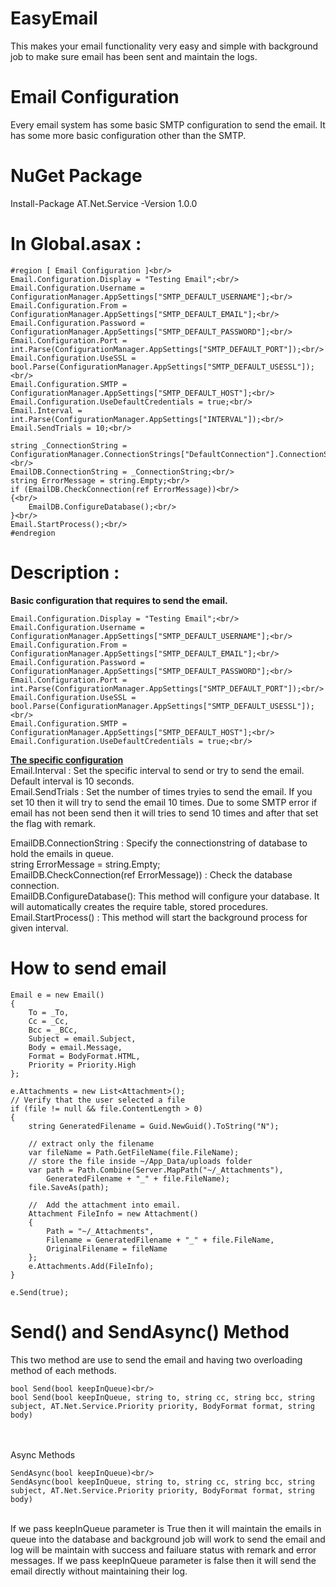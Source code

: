 # EasyEmail
This makes your email functionality very easy and simple with background job to make sure email has been sent and maintain the logs.

# Email Configuration
Every email system has some basic SMTP configuration to send the email. It has some more basic configuration other than the SMTP.

# NuGet Package
Install-Package AT.Net.Service -Version 1.0.0 

# In Global.asax :
```
#region [ Email Configuration ]<br/>
Email.Configuration.Display = "Testing Email";<br/>
Email.Configuration.Username = ConfigurationManager.AppSettings["SMTP_DEFAULT_USERNAME"];<br/>
Email.Configuration.From = ConfigurationManager.AppSettings["SMTP_DEFAULT_EMAIL"];<br/>
Email.Configuration.Password = ConfigurationManager.AppSettings["SMTP_DEFAULT_PASSWORD"];<br/>
Email.Configuration.Port = int.Parse(ConfigurationManager.AppSettings["SMTP_DEFAULT_PORT"]);<br/>
Email.Configuration.UseSSL = bool.Parse(ConfigurationManager.AppSettings["SMTP_DEFAULT_USESSL"]);<br/>
Email.Configuration.SMTP = ConfigurationManager.AppSettings["SMTP_DEFAULT_HOST"];<br/>
Email.Configuration.UseDefaultCredentials = true;<br/>
Email.Interval = int.Parse(ConfigurationManager.AppSettings["INTERVAL"]);<br/>
Email.SendTrials = 10;<br/>

string _ConnectionString = ConfigurationManager.ConnectionStrings["DefaultConnection"].ConnectionString;<br/>
EmailDB.ConnectionString = _ConnectionString;<br/>
string ErrorMessage = string.Empty;<br/>
if (EmailDB.CheckConnection(ref ErrorMessage))<br/>
{<br/>
    EmailDB.ConfigureDatabase();<br/>
}<br/>
Email.StartProcess();<br/>
#endregion
```

# Description :
<b>Basic configuration that requires to send the email.</b><br/>
```
Email.Configuration.Display = "Testing Email";<br/>
Email.Configuration.Username = ConfigurationManager.AppSettings["SMTP_DEFAULT_USERNAME"];<br/>
Email.Configuration.From = ConfigurationManager.AppSettings["SMTP_DEFAULT_EMAIL"];<br/>
Email.Configuration.Password = ConfigurationManager.AppSettings["SMTP_DEFAULT_PASSWORD"];<br/>
Email.Configuration.Port = int.Parse(ConfigurationManager.AppSettings["SMTP_DEFAULT_PORT"]);<br/>
Email.Configuration.UseSSL = bool.Parse(ConfigurationManager.AppSettings["SMTP_DEFAULT_USESSL"]);<br/>
Email.Configuration.SMTP = ConfigurationManager.AppSettings["SMTP_DEFAULT_HOST"];<br/>
Email.Configuration.UseDefaultCredentials = true;<br/>
```
<b><u>The specific configuration</u></b><br/>
Email.Interval : Set the specific interval to send or try to send the email. Default interval is 10 seconds. <br/>
Email.SendTrials : Set the number of times tryies to send the email. If you set 10 then it will try to send the email 10 times. Due to some 
SMTP error if email has not been send then it will tries to send 10 times and after that set the flag with remark.<br/>

EmailDB.ConnectionString : Specify the connectionstring of database to hold the emails in queue. <br/>
string ErrorMessage = string.Empty;<br/>
EmailDB.CheckConnection(ref ErrorMessage)) : Check the database connection.<br/>
EmailDB.ConfigureDatabase(): This method will configure your database. It will automatically creates the require table, stored procedures.<br/>
Email.StartProcess() : This method will start the background process for given interval.

# How to send email
```
Email e = new Email()
{
    To = _To,
    Cc = _Cc,
    Bcc = _BCc,
    Subject = email.Subject,
    Body = email.Message,
    Format = BodyFormat.HTML,
    Priority = Priority.High
};

e.Attachments = new List<Attachment>();
// Verify that the user selected a file
if (file != null && file.ContentLength > 0)
{
    string GeneratedFilename = Guid.NewGuid().ToString("N");

    // extract only the filename
    var fileName = Path.GetFileName(file.FileName);
    // store the file inside ~/App_Data/uploads folder
    var path = Path.Combine(Server.MapPath("~/_Attachments"),
        GeneratedFilename + "_" + file.FileName);
    file.SaveAs(path);

    //  Add the attachment into email.
    Attachment FileInfo = new Attachment()
    {
        Path = "~/_Attachments",
        Filename = GeneratedFilename + "_" + file.FileName,
        OriginalFilename = fileName
    };
    e.Attachments.Add(FileInfo);
}

e.Send(true);
```

# Send() and SendAsync() Method
This two method are use to send the email and having two overloading method of each methods.<br/>
```
bool Send(bool keepInQueue)<br/>
bool Send(bool keepInQueue, string to, string cc, string bcc, string subject, AT.Net.Service.Priority priority, BodyFormat format, string body)
```
<br/><br/>
Async Methods<br>
```
SendAsync(bool keepInQueue)<br/>
SendAsync(bool keepInQueue, string to, string cc, string bcc, string subject, AT.Net.Service.Priority priority, BodyFormat format, string body)
```
<br>
If we pass keepInQueue parameter is True then it will maintain the emails in queue into the database and background job will work to send the email and log will be maintain with success and failuare status with remark and error messages.
If we pass keepInQueue parameter is false then it will send the email directly without maintaining their log.

